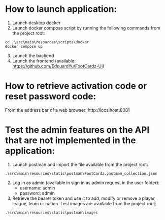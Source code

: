 # How to launch application:
1. Launch desktop docker
2. Launch docker compose script by running the following commands from the project root:
```
cd .\src\main\resources\scripts\docker
docker compose up
```
3. Launch the backend
4. Launch the frontend (available: https://github.com/EdouardYu/FootCardz-UI)

# How to retrieve activation code or reset password code:
From the address bar of a web browser: http://localhost:8081

# Test the admin features on the API that are not implemented in the application:
1. Launch postman and import the file available from the project root:
```
.\src\main\resources\static\postman\FootCardz.postman_collection.json
```
2. Log in as admin (available in sign in as admin request in the user folder):
   - username: admin
   - password: admin
3. Retrieve the bearer token and use it to add, modify or remove a player, league, team or nation. Test images are available from the project root:
```
.\src\main\resources\static\postman\images
```
